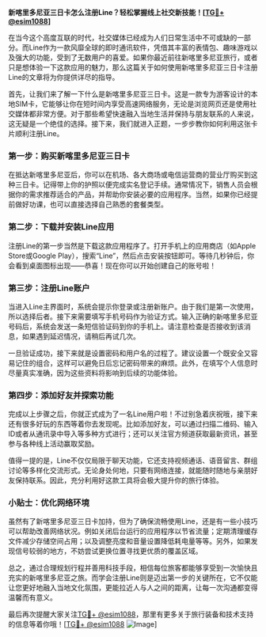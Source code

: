**新喀里多尼亚三日卡怎么注册Line？轻松掌握线上社交新技能！[[TG💪+ @esim1088](https://t.me/s/esim1088)]**

在当今这个高度互联的时代，社交媒体已经成为人们日常生活中不可或缺的一部分。而Line作为一款风靡全球的即时通讯软件，凭借其丰富的表情包、趣味游戏以及强大的功能，受到了无数用户的喜爱。如果你最近前往新喀里多尼亚旅行，或者只是想体验一下这款应用的魅力，那么这篇关于如何使用新喀里多尼亚三日卡注册Line的文章将为你提供详尽的指导。

首先，让我们来了解一下什么是新喀里多尼亚三日卡。这是一款专为游客设计的本地SIM卡，它能够让你在短时间内享受高速网络服务，无论是浏览网页还是使用社交媒体都非常方便。对于那些希望快速融入当地生活并保持与朋友联系的人来说，这无疑是一个绝佳的选择。接下来，我们就进入正题，一步步教你如何利用这张卡片顺利注册Line。

### 第一步：购买新喀里多尼亚三日卡

在抵达新喀里多尼亚后，你可以在机场、各大商场或电信运营商的营业厅购买到这种三日卡。记得带上你的护照以便完成实名登记手续。通常情况下，销售人员会根据你的需求推荐适合的产品，并帮助你安装必要的应用程序。当然，如果你已经提前做好功课，也可以直接选择自己熟悉的套餐类型。

### 第二步：下载并安装Line应用

注册Line的第一步当然是下载这款应用程序了。打开手机上的应用商店（如Apple Store或Google Play），搜索“Line”，然后点击安装按钮即可。等待几秒钟后，你会看到桌面图标出现——恭喜！现在你可以开始创建自己的账号啦！

### 第三步：注册Line账户

当进入Line主界面时，系统会提示你登录或注册新账户。由于我们是第一次使用，所以选择后者。接下来需要填写手机号码作为验证方式。输入正确的新喀里多尼亚号码后，系统会发送一条短信验证码到你的手机上。请注意检查是否接收到该消息，如果遇到延迟情况，请稍后再试几次。

一旦验证成功，接下来就是设置密码和用户名的过程了。建议设置一个既安全又容易记住的组合，这样可以避免日后忘记密码带来的麻烦。此外，在填写个人信息时尽量真实准确，因为这些资料将影响到后续的功能体验。

### 第四步：添加好友并探索功能

完成以上步骤之后，你就正式成为了一名Line用户啦！不过别急着庆祝哦，接下来还有很多好玩的东西等着你去发现呢。比如添加好友，可以通过扫描二维码、输入ID或者从通讯录中导入等多种方式进行；还可以关注官方频道获取最新资讯，甚至参与各种线上活动赢取奖励。

值得一提的是，Line不仅仅局限于聊天功能，它还支持视频通话、语音留言、群组讨论等多样化交流形式。无论身处何地，只要有网络连接，就能随时随地与亲朋好友保持联系。因此，充分利用好这款工具将会极大提升你的旅行体验。

### 小贴士：优化网络环境

虽然有了新喀里多尼亚三日卡加持，但为了确保流畅使用Line，还是有一些小技巧可以帮助改善网络状况。例如关闭后台运行的应用程序以节省流量；定期清理缓存文件减少存储空间占用；以及调整亮度和音量设置降低耗电量等等。另外，如果发现信号较弱的地方，不妨尝试更换位置寻找更优质的覆盖区域。

总之，通过合理规划行程并善用科技手段，相信每位旅客都能够享受到一次愉快且充实的新喀里多尼亚之旅。而学会注册Line则是迈出第一步的关键所在，它不仅能让您更好地融入当地文化氛围，更能拉近人与人之间的距离，让每一次沟通都变得温馨而有意义。

最后再次提醒大家关注[TG💪+ @esim1088](https://t.me/s/esim1088)，那里有更多关于旅行装备和技术支持的信息等着你哦！[[TG💪+ @esim1088](https://t.me/s/esim1088) ![Image](https://i.postimg.cc/4NQfJmqS/Snipaste-2025-05-13-00-14-12.png)]